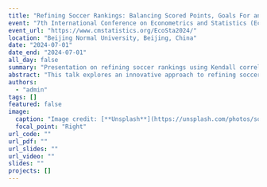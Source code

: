 ```yaml
---
title: "Refining Soccer Rankings: Balancing Scored Points, Goals For and Against with Kendall Correlations and Radar Charts"
event: "7th International Conference on Econometrics and Statistics (EcoSta 2024)"
event_url: "https://www.cmstatistics.org/EcoSta2024/"
location: "Beijing Normal University, Beijing, China"
date: "2024-07-01"
date_end: "2024-07-01"
all_day: false
summary: "Presentation on refining soccer rankings using Kendall correlations and radar charts at EcoSta 2024."
abstract: "This talk explores an innovative approach to refining soccer rankings by balancing scored points, goals for and against using Kendall correlations and radar charts. The method aims to bring greater fairness and transparency in assessing team performance."
authors:
  - "admin"
tags: []
featured: false
image:
  caption: "Image credit: [**Unsplash**](https://unsplash.com/photos/soccer)"
  focal_point: "Right"
url_code: ""
url_pdf: ""
url_slides: ""
url_video: ""
slides: ""
projects: []
---
```

